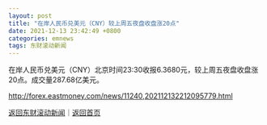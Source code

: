 ```yaml
---
layout: post
title: "在岸人民币兑美元（CNY）较上周五夜盘收盘涨20点"
date: 2021-12-13 23:42:49 +0800
categories: emnews
tags: 东财滚动新闻
---
```


在岸人民币兑美元（CNY）北京时间23:30收报6.3680元，较上周五夜盘收盘涨20点。成交量287.68亿美元。

<http://forex.eastmoney.com/news/11240,202112132212095779.html>

[返回东财滚动新闻](//finews.withounder.com/emnews/)｜[返回首页](//finews.withounder.com/)
